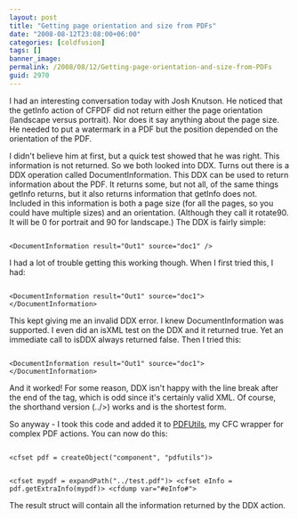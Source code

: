 ```yaml
---
layout: post
title: "Getting page orientation and size from PDFs"
date: "2008-08-12T23:08:00+06:00"
categories: [coldfusion]
tags: []
banner_image: 
permalink: /2008/08/12/Getting-page-orientation-and-size-from-PDFs
guid: 2970
---
```


I had an interesting conversation today with Josh Knutson. He noticed that the getInfo action of CFPDF did not return either the page orientation (landscape versus portrait). Nor does it say anything about the page size. He needed to put a watermark in a PDF but the position depended on the orientation of the PDF.
<!--more-->
I didn't believe him at first, but a quick test showed that he was right. This information is not returned. So we both looked into DDX. Turns out there is a DDX operation called DocumentInformation. This DDX can be used to return information about the PDF. It returns some, but not all, of the same things getInfo returns, but it also returns information that getInfo does not. Included in this information is both a page size (for all the pages, so you could have multiple sizes) and an orientation. (Although they call it rotate90. It will be 0 for portrait and 90 for landscape.) The DDX is fairly simple: 

<code>
&lt;DocumentInformation result="Out1" source="doc1" /&gt;
</code>

I had a lot of trouble getting this working though. When I first tried this, I had:

<code>
&lt;DocumentInformation result="Out1" source="doc1"&gt;
&lt;/DocumentInformation&gt;
</code>

This kept giving me an invalid DDX error. I knew DocumentInformation was supported. I even did an isXML test on the DDX and it returned true. Yet an immediate call to isDDX always returned false. Then I tried this:

<code>
&lt;DocumentInformation result="Out1" source="doc1"&gt;&lt;/DocumentInformation&gt;
</code>

And it worked! For some reason, DDX isn't happy with the line break after the end of the tag, which is odd since it's certainly valid XML. Of course, the shorthand version (../&gt;) works and is the shortest form. 

So anyway - I took this code and added it to <a href="http://pdfutils.riaforge.org">PDFUtils</a>, my CFC wrapper for complex PDF actions. You can now do this:

<code>
&lt;cfset pdf = createObject("component", "pdfutils")&gt;

&lt;cfset mypdf = expandPath("../test.pdf")&gt;
&lt;cfset eInfo = pdf.getExtraInfo(mypdf)&gt;
&lt;cfdump var="#eInfo#"&gt;
</code>

The result struct will contain all the information returned by the DDX action.